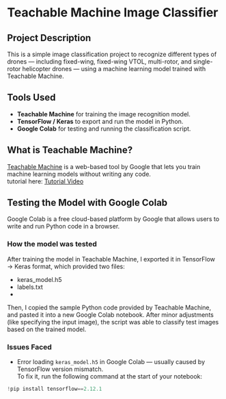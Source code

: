 # Teachable Machine Image Classifier

## Project Description  
This is a simple image classification project to recognize different types of drones — including fixed-wing, fixed-wing VTOL, multi-rotor, and single-rotor helicopter drones — using a machine learning model trained with Teachable Machine.

## Tools Used  
- **Teachable Machine** for training the image recognition model.  
- **TensorFlow / Keras** to export and run the model in Python.  
- **Google Colab** for testing and running the classification script.

##  What is Teachable Machine?  
[Teachable Machine](https://teachablemachine.withgoogle.com/) is a web-based tool by Google that lets you train machine learning models without writing any code.  
tutorial here: [Tutorial Video](https://www.youtube.com/watch?v=kPzEzrc5TcI)

## Testing the Model with Google Colab
Google Colab is a free cloud-based platform by Google that allows users to write and run Python code in a browser.

### How the model was tested
After training the model in Teachable Machine, I exported it in TensorFlow → Keras format, which provided two files:
- keras_model.h5
- labels.txt
- 
Then, I copied the sample Python code provided by Teachable Machine, and pasted it into a new Google Colab notebook.
After minor adjustments (like specifying the input image), the script was able to classify test images based on the trained model.

### Issues Faced  
- Error loading `keras_model.h5` in Google Colab — usually caused by TensorFlow version mismatch.  
  To fix it, run the following command at the start of your notebook:

```python
!pip install tensorflow==2.12.1
```


